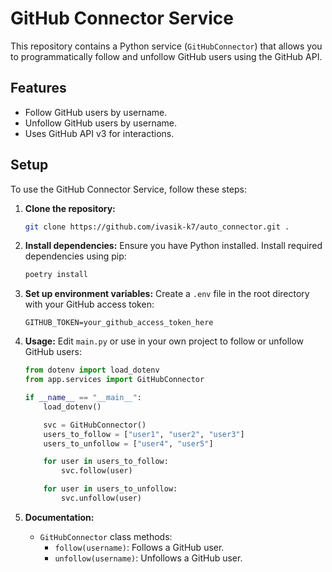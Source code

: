 # GitHub Connector Service

This repository contains a Python service (`GitHubConnector`) that allows you to programmatically follow and unfollow GitHub users using the GitHub API.

## Features

- Follow GitHub users by username.
- Unfollow GitHub users by username.
- Uses GitHub API v3 for interactions.

## Setup

To use the GitHub Connector Service, follow these steps:

1. **Clone the repository:**

   ```bash
   git clone https://github.com/ivasik-k7/auto_connector.git .
   ```

2. **Install dependencies:**
   Ensure you have Python installed. Install required dependencies using pip:

   ```bash
   poetry install
   ```

3. **Set up environment variables:**
   Create a `.env` file in the root directory with your GitHub access token:

   ```
   GITHUB_TOKEN=your_github_access_token_here
   ```

4. **Usage:**
   Edit `main.py` or use in your own project to follow or unfollow GitHub users:

   ```python
   from dotenv import load_dotenv
   from app.services import GitHubConnector

   if __name__ == "__main__":
       load_dotenv()

       svc = GitHubConnector()
       users_to_follow = ["user1", "user2", "user3"]
       users_to_unfollow = ["user4", "user5"]

       for user in users_to_follow:
           svc.follow(user)

       for user in users_to_unfollow:
           svc.unfollow(user)
   ```

5. **Documentation:**
   - `GitHubConnector` class methods:
     - `follow(username)`: Follows a GitHub user.
     - `unfollow(username)`: Unfollows a GitHub user.
